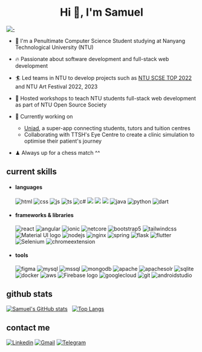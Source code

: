 <h1 align="center">Hi 👋, I'm Samuel</h1>

[![-](
https://raw.githubusercontent.com/andreasbm/readme/master/assets/lines/aqua.png)](https://github.com/ThePikachu?tab=repositories)
<br>

- 📗 I'm a Penultimate Computer Science Student studying at Nanyang Technological University (NTU)  
  
- :fire: Passionate about software development and full-stack web development
  
- :surfer: Led teams in NTU to develop projects such as [NTU SCSE TOP 2022](https://thepikachu.github.io/scse-top-2022/) and NTU Art Festival 2022, 2023
  
- :ghost: Hosted workshops to teach NTU students full-stack web development as part of NTU Open Source Society
  
- :minidisc: Currently working on
  - [Uniad](https://uniad.app), a super-app connecting students, tutors and tuition centres
  - Collaborating with TTSH's Eye Centre to create a clinic simulation to optimise their patient's journey
    
- ♟ Always up for a chess match ^^


## current skills
- <h4> languages </h4>
  <img src = "https://img.shields.io/badge/HTML5-E34F26?style=for-the-badge&logo=html5&logoColor=white" alt = "html" />
  <img src = "https://img.shields.io/badge/CSS3-1572B6?style=for-the-badge&logo=css3&logoColor=white" alt = "css" />
  <img src = "https://img.shields.io/badge/JavaScript-323330?style=for-the-badge&logo=javascript&logoColor=F7DF1E" alt = "js" />
  <img src = "https://img.shields.io/badge/TypeScript-007ACC?style=for-the-badge&logo=typescript&logoColor=white" alt = "ts" />
  <img src = "https://img.shields.io/badge/c%23-%23239120.svg?style=for-the-badge&logo=c-sharp&logoColor=white" alt = "c#" />
  <img src= "https://img.shields.io/badge/C%2B%2B-00599C?style=for-the-badge&logo=c%2B%2B&logoColor=white">
  <img src= "https://img.shields.io/badge/C-00599C?style=for-the-badge&logo=c&logoColor=white">
  <img src= "https://img.shields.io/badge/PHP-777BB4?style=for-the-badge&logo=php&logoColor=white">
  <img src = "https://img.shields.io/badge/java-%23ED8B00.svg?style=for-the-badge&logo=java&logoColor=white" alt = "java" />
  <img src = "https://img.shields.io/badge/python-3670A0?style=for-the-badge&logo=python&logoColor=ffdd54" alt = "python" />
  <img src = "https://img.shields.io/badge/-Dart-0175C2?style=for-the-badge&logo=dart&logoColor=white" alt="dart" />
  
- <h4> frameworks & libraries </h4>
  <img src = "https://img.shields.io/badge/react-%2320232a.svg?style=for-the-badge&logo=react&logoColor=%2361DAFB" alt = "react" />
  <img src = "https://img.shields.io/badge/angular-DD0031.svg?style=for-the-badge&logo=angular&logoColor=white" alt = "angular" />
  <img src = "https://img.shields.io/badge/ionic-3670A0.svg?style=for-the-badge&logo=ionic&logoColor=white" alt = "ionic" />
  <img src = "https://img.shields.io/badge/.NETCORE-512BD4?style=for-the-badge&logo=dotnet&logoColor=white" alt="netcore">
  <img src = "https://img.shields.io/badge/bootstrap-%23563D7C.svg?style=for-the-badge&logo=bootstrap&logoColor=white" alt = "bootstrap5" />
  <img src = "https://img.shields.io/badge/tailwindcss-%2338B2AC.svg?style=for-the-badge&logo=tailwind-css&logoColor=white" alt = "tailwindcss" />
  <img src = "https://img.shields.io/badge/Material%20UI-007FFF?style=for-the-badge&logo=mui&logoColor=white" alt="Material UI logo" />
  <img src = "https://img.shields.io/badge/node.js-339933.svg?style=for-the-badge&logo=nodedotjs&logoColor=white" alt="nodejs"/>
  <img src = "https://img.shields.io/badge/nginx-%23009639.svg?style=for-the-badge&logo=nginx&logoColor=white" alt="nginx" />
  <img src = "https://img.shields.io/badge/spring-6DB33F.svg?style=for-the-badge&logo=spring&logoColor=white" alt="spring" /> 
  <img src = "https://img.shields.io/badge/-Flask-05122A?style=for-the-badge&logo=flask&logoColor=white" alt="flask" />
  <img src = "https://img.shields.io/badge/-Flutter-%2338B2AC?style=for-the-badge&logo=flutter&logoColor=white" alt="flutter" />
  <img src = "https://img.shields.io/badge/Selenium-43B02A?style=for-the-badge&logo=Selenium&logoColor=white" alt="Selenium">
  <img src = "https://img.shields.io/badge/chrome extension-4285F4?style=for-the-badge&logo=googlechrome&logoColor=white" alt="chromeextension"/>
  
- <h4> tools </h4>
  <img src = "https://img.shields.io/badge/figma-%23F24E1E.svg?style=for-the-badge&logo=figma&logoColor=white" alt = "figma" />
  <img src = "https://img.shields.io/badge/mysql-%2300f.svg?style=for-the-badge&logo=mysql&logoColor=white" alt = "mysql" />
  <img src = "https://img.shields.io/badge/mssql-4479A1.svg?style=for-the-badge&logo=microsoftsqlserver&logoColor=white" alt = "mssql" />
  <img src = "https://img.shields.io/badge/MongoDB-%234ea94b.svg?style=for-the-badge&logo=mongodb&logoColor=white" alt = "mongodb" />
  <img src = "https://img.shields.io/badge/apache-%23D42029.svg?style=for-the-badge&logo=apache&logoColor=white" alt="apache" />
  <img src = "https://img.shields.io/badge/apache solr-D9411E.svg?style=for-the-badge&logo=apachesolr&logoColor=white" alt="apachesolr" />
  <img src = "https://img.shields.io/badge/sqlite-%2307405e.svg?style=for-the-badge&logo=sqlite&logoColor=white" alt = "sqlite" />
  <img src = "https://img.shields.io/badge/docker-%230db7ed.svg?style=for-the-badge&logo=docker&logoColor=white" alt = "docker" />
  <img src = "https://img.shields.io/badge/AWS-%23FF9900.svg?style=for-the-badge&logo=amazon-aws&logoColor=white" alt="aws" />
  <img src = "https://img.shields.io/badge/firebase-ffca28?style=for-the-badge&logo=firebase&logoColor=black" alt="Firebase logo"/>
  <img src = "https://img.shields.io/badge/GoogleCloud-%234285F4.svg?style=for-the-badge&logo=google-cloud&logoColor=white" alt="googlecloud" />
  <img src = "https://img.shields.io/badge/git-%23F05033.svg?style=for-the-badge&logo=git&logoColor=white" alt="git" />
  <img src= "https://img.shields.io/badge/Android_Studio-3DDC84?style=for-the-badge&logo=android-studio&logoColor=white" alt="androidstudio" />

## github stats
  [![Samuel's GitHub stats](https://github-readme-stats-git-master-thepikachus-projects.vercel.app/api?username=ThePikachu&theme=tokyonight&show_icons=true&locale=en)](https://github.com/ThePikachu/github-readme-stats)<span>&nbsp;&nbsp;</span>
  [![Top Langs](https://github-readme-stats-git-master-thepikachus-projects.vercel.app/api/top-langs/?username=ThePikachu&theme=tokyonight&layout=compact)](https://github.com/ThePikachu/github-readme-stats)

## contact me 
  <a href="https://linkedin.com/in/samuelchuaws"><img alt="Linkedin" title="Samuel's Linkedin" src="https://img.shields.io/badge/-samuelchuaws-0077B5?style=for-the-badge&logo=linkedin&logoColor=white"></a>
  <a href="mailto:schua1234@gmail.com"><img alt="Gmail" title="Samuel's Gmail" src="https://img.shields.io/badge/-schua1234@gmail.com-D14836?style=for-the-badge&logo=gmail&logoColor=white"></a>
  <a href="https://t.me/schua1234"><img alt="Telegram" title="Samuel's Telegram" src="https://img.shields.io/badge/-@schua1234-2CA5E0?style=for-the-badge&logo=telegram&logoColor=white"></a> 

